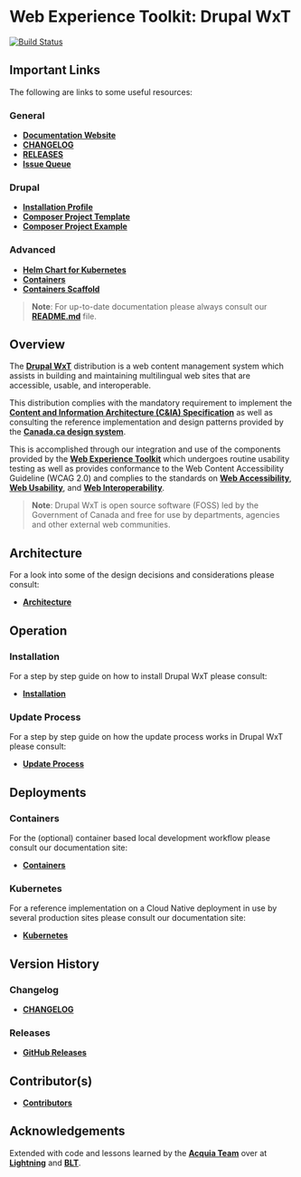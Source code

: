 # Web Experience Toolkit: Drupal WxT

[![Build Status][githubci-badge]][githubci]

## Important Links

The following are links to some useful resources:

### General

- **[Documentation Website][docs]**
- **[CHANGELOG][changelog]**
- **[RELEASES][releases]**
- **[Issue Queue][issue-drupal]**

### Drupal

- **[Installation Profile][github-wxt]**
- **[Composer Project Template][github-wxt-project]**
- **[Composer Project Example][github-site-wxt]**

### Advanced

- **[Helm Chart for Kubernetes][github-helm-drupal]**
- **[Containers][containers]**
- **[Containers Scaffold][containers-scaffold]**

> **Note**: For up-to-date documentation please always consult our **[README.md][readme]** file.

## Overview

The **[Drupal WxT][github-wxt]** distribution is a web content management system which assists in building and maintaining multilingual web sites that are accessible, usable, and interoperable.

This distribution complies with the mandatory requirement to implement the **[Content and Information Architecture (C&IA) Specification][spec]** as well as consulting the reference implementation and design patterns provided by the **[Canada.ca design system][spec-canada]**.

This is accomplished through our integration and use of the components provided by the **[Web Experience Toolkit][wet-boew]** which undergoes routine usability testing as well as provides conformance to the Web Content Accessibility Guideline (WCAG 2.0) and complies to the standards on **[Web Accessibility][standard_accessibility]**, **[Web Usability][standard_usability]**, and **[Web Interoperability][standard_interoperability]**.

> **Note**: Drupal WxT is open source software (FOSS) led by the Government of Canada and free for use by departments, agencies and other external web communities.

## Architecture

For a look into some of the design decisions and considerations please consult:

- **[Architecture][docs-architecture]**

## Operation

### Installation

For a step by step guide on how to install Drupal WxT please consult:

- **[Installation][docs-installation]**

### Update Process

For a step by step guide on how the update process works in Drupal WxT please consult:

- **[Update Process][docs-update-process]**

## Deployments

### Containers

For the (optional) container based local development workflow please consult our documentation site:

- **[Containers][docs-containers]**

### Kubernetes

For a reference implementation on a Cloud Native deployment in use by several production sites please consult our documentation site:

- **[Kubernetes][docs-kubernetes]**

## Version History

### Changelog

- **[CHANGELOG][changelog]**

### Releases

- **[GitHub Releases][releases]**

## Contributor(s)

- **[Contributors][contributors]**

## Acknowledgements

Extended with code and lessons learned by the **[Acquia Team][acquia]** over at **[Lightning][lightning]** and **[BLT][blt]**.

<!-- Links Referenced -->

[acquia]:                    https://acquia.com
[blt]:                       https://github.com/acquia/blt
[changelog]:                 https://github.com/drupalwxt/wxt/blob/4.5.x/CHANGELOG.md
[containers]:                https://hub.docker.com/r/drupalwxt/site-wxt
[containers-scaffold]:       https://github.com/drupalwxt/docker-scaffold
[contributors]:              https://github.com/drupalwxt/wxt/graphs/contributors
[docs]:                      http://drupalwxt.github.io
[docs-architecture]:         https://drupalwxt.github.io/en/docs/development/architecture/
[docs-containers]:           https://drupalwxt.github.io/en/docs/environment/containers/
[docs-kubernetes]:           https://drupalwxt.github.io/en/docs/environment/kubernetes/
[docs-installation]:         https://drupalwxt.github.io/en/docs/general/installation/
[docs-update-process]:       https://drupalwxt.github.io/en/docs/general/update/
[githubci]:                  https://github.com/drupalwxt/wxt/actions
[githubci-badge]:            https://github.com/drupalwxt/wxt/workflows/build/badge.svg
[github-site-wxt]:           https://github.com/drupalwxt/site-wxt
[github-wxt]:                https://github.com/drupalwxt/wxt
[github-wxt-project]:        https://github.com/drupalwxt/wxt-project#user-content-new-project
[issue-drupal]:              https://drupal.org/project/issues/wxt
[github-helm-drupal]:        https://github.com/drupalwxt/helm-drupal
[lightning]:                 https://github.com/acquia/lightning
[readme]:                    https://github.com/drupalwxt/wxt/blob/4.5.x/README.md
[spec]:                      https://www.canada.ca/en/treasury-board-secretariat/services/government-communications/canada-content-information-architecture-specification.html
[spec-canada]:               https://wet-boew.github.io/GCWeb/index-en.html
[standard_accessibility]:    https://www.tbs-sct.gc.ca/pol/doc-eng.aspx?id=23601
[standard_usability]:        http://www.tbs-sct.gc.ca/pol/doc-eng.aspx?id=24227
[standard_interoperability]: http://www.tbs-sct.gc.ca/pol/doc-eng.aspx?id=25875
[releases]:                  https://github.com/drupalwxt/wxt/releases
[wet-boew]:                  https://github.com/wet-boew/wet-boew
